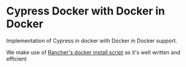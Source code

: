 # Cypress Docker with Docker in Docker
Implementation of Cypress in docker with Docker in Docker support.

We make use of [Rancher's docker install script](https://raw.githubusercontent.com/rancher/install-docker/master/18.09.1.sh) as it's well written and efficient